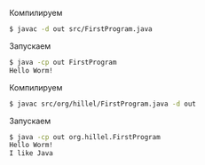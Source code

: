  Компилируем
 
 ```sh
 $ javac -d out src/FirstProgram.java
 ```

 Запускаем
 
 ```sh
 $ java -cp out FirstProgram
 Hello Worm!
 ```
 Компилируем
 
 ```sh
 $ javac src/org/hillel/FirstProgram.java -d out
 ```
 
 Запускаем
 
 ```sh
 $ java -cp out org.hillel.FirstProgram
 Hello Worm!
 I like Java
 ```
